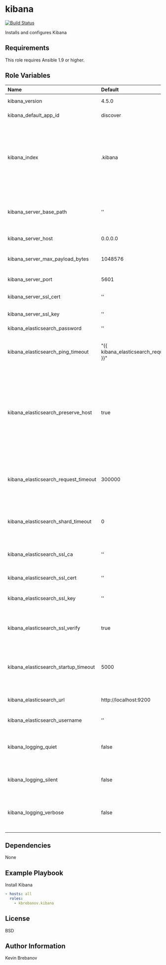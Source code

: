 kibana
======

[![Build Status](https://travis-ci.org/kbrebanov/ansible-kibana.svg?branch=master)](https://travis-ci.org/kbrebanov/ansible-kibana)

Installs and configures Kibana

Requirements
------------

This role requires Ansible 1.9 or higher.

Role Variables
--------------

| Name                                 | Default                                      | Description                                                                                                                                                                                                                  |
|:-------------------------------------|:---------------------------------------------|:-----------------------------------------------------------------------------------------------------------------------------------------------------------------------------------------------------------------------------|
| kibana_version                       | 4.5.0                                        | Version of Kibana to install                                                                                                                                                                                                 |
| kibana_default_app_id                | discover                                     | The default application to load.                                                                                                                                                                                             |
| kibana_index                         | .kibana                                      | Kibana uses an index in Elasticsearch to store saved searches, visualizations and dashboards. Kibana creates a new index if the index doesn’t already exist.                                                                 |
| kibana_server_base_path              | ''                                           | Specify a path to mount Kibana at if you are running behind a proxy. This setting cannot end in a slash.                                                                                                                     |
| kibana_server_host                   | 0.0.0.0                                      | Kibana backend server address                                                                                                                                                                                                |
| kibana_server_max_payload_bytes      | 1048576                                      | The maximum payload size in bytes for incoming server requests.                                                                                                                                                              |
| kibana_server_port                   | 5601                                         | Kibana backend server port                                                                                                                                                                                                   |
| kibana_server_ssl_cert               | ''                                           | Path to the PEM-format SSL certificate file                                                                                                                                                                                  |
| kibana_server_ssl_key                | ''                                           | Path to the PEM-format SSL key file                                                                                                                                                                                          |
| kibana_elasticsearch_password        | ''                                           | Elasticsearch basic auth password                                                                                                                                                                                            |
| kibana_elasticsearch_ping_timeout    | "{{ kibana_elasticsearch_request_timeout }}" | Time in milliseconds to wait for Elasticsearch to respond to pings                                                                                                                                                           |
| kibana_elasticsearch_preserve_host   | true                                         | When this setting’s value is true Kibana uses the hostname specified in the kibana_server_host setting. When the value of this setting is false, Kibana uses the hostname of the host that connects to this Kibana instance. |
| kibana_elasticsearch_request_timeout | 300000                                       | Time in milliseconds to wait for responses from the back end or Elasticsearch. This must be a positive integer.                                                                                                              |
| kibana_elasticsearch_shard_timeout   | 0                                            | Time in milliseconds for Elasticsearch to wait for responses from shards. Set to 0 to disable                                                                                                                                |
| kibana_elasticsearch_ssl_ca          | ''                                           | Path to the PEM-format SSL client certificate authority file                                                                                                                                                                 |
| kibana_elasticsearch_ssl_cert        | ''                                           | Path to the PEM-format SSL client certificate file                                                                                                                                                                           |
| kibana_elasticsearch_ssl_key         | ''                                           | Path to the PEM-format SSL client key file                                                                                                                                                                                   |
| kibana_elasticsearch_ssl_verify      | true                                         | To disregard the validity of SSL certificates, change this setting’s value to false.                                                                                                                                         |
| kibana_elasticsearch_startup_timeout | 5000                                         | Time in milliseconds to wait for Elasticsearch at Kibana startup before retrying                                                                                                                                             |
| kibana_elasticsearch_url             | http://localhost:9200                        | The URL of the Elasticsearch instance to use for all your queries.                                                                                                                                                           |
| kibana_elasticsearch_username        | ''                                           | Elasticsearch basic auth username                                                                                                                                                                                            |
| kibana_logging_quiet                 | false                                        | Set the value of this setting to true to suppress all logging output other than error messages.                                                                                                                              |
| kibana_logging_silent                | false                                        | Set the value of this setting to true to suppress all logging output.                                                                                                                                                        |
| kibana_logging_verbose               | false                                        | Set the value of this setting to true to log all events, including system usage information and all requests.                                                                                                                |

Dependencies
------------

None

Example Playbook
----------------

Install Kibana
```yaml
- hosts: all
  roles:
    - kbrebanov.kibana
```

License
-------

BSD

Author Information
------------------

Kevin Brebanov

